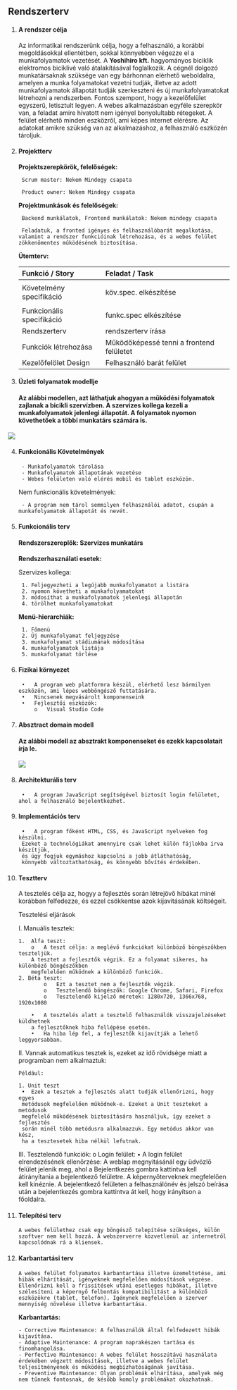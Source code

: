 ## Rendszerterv

1. #### A rendszer célja
    Az informatikai rendszerünk célja, hogy a felhasználó, a korábbi megoldásokkal ellentétben, sokkal könnyebben végezze el a munkafolyamatok vezetését. A **Yoshihiro kft.** hagyományos biciklik elektromos biciklivé való átalakításával foglalkozik. A cégnél dolgozó munkatársaknak szüksége van egy bárhonnan elérhető weboldalra, amelyen a munka folyamatokat vezetni tudják, illetve az adott munkafolyamatok állapotát tudják szerkeszteni és új munkafolyamatokat létrehozni a rendszerben. Fontos szempont, hogy a kezelőfelület egyszerű, letisztult legyen. A webes alkalmazásban egyféle szerepkör van, a feladat amire hivatott nem igényel bonyolultabb rétegeket. A felület elérhető minden eszközről, ami képes internet elérésre. Az adatokat amikre szükség van az alkalmazáshoz, a felhasználó eszközén tároljuk.

2. #### Projektterv
    **Projektszerepkörök, felelőségek:**

        Scrum master: Nekem Mindegy csapata

        Product owner: Nekem Mindegy csapata

    **Projektmunkások és felelőségek:**

        Backend munkálatok, Frontend munkálatok: Nekem mindegy csapata

        Feladatuk, a fronted igényes és felhasználóbarát megalkotása, valamint a rendszer funkcióinak létrehozása, és a webes felület zökkenőmentes működésének biztosítása.

    **Ütemterv:**


    |**Funkció / Story**|**Feladat / Task**|
    | :- | :- |
    |Követelmény specifikáció|<p>köv.spec. elkészítése</p><p></p>|
    |Funkcionális specifikáció|funkc.spec elkészítése|
    |Rendszerterv|rendszerterv írása|
    |Funkciók létrehozása|Működőképessé tenni a frontend felületet|
    |Kezelőfelölet Design|Felhasználó barát felület|


3. #### Üzleti folyamatok modellje
    #### Az alábbi modellen, azt láthatjuk ahogyan a működési folyamatok zajlanak a bicikli szervízben. A szervizes kollega kezeli a munkafolyamatok jelenlegi állapotát. A folyamatok nyomon követhetőek a többi munkatárs számára is.
![](model.png)

4. #### Funkcionális Követelmények
        - Munkafolyamatok tárolása
        - Munkafolyamatok állapotának vezetése
        - Webes felületen való elérés mobil és tablet eszközön.

    Nem funkcionális követelmények:

        - A program nem tárol semmilyen felhasználói adatot, csupán a munkafolyamatok állapotát és nevét.


5. #### Funkcionális terv
    #### **Rendszerszereplők**:   Szervizes munkatárs
    **Rendszerhasználati esetek:**

    Szervizes kollega:

        1. Feljegyezheti a legújabb munkafolyamatot a listára
        2. nyomon követheti a munkafolyamatokat
        3. módosíthat a munkafolyamatok jelenlegi állapotán
        4. törölhet munkafolyamatokat


    **Menü-hierarchiák:**

        1. Főmenü
        2. Új munkafolyamat feljegyzése
        3. munkafolyamat stádiumának módosítása
        4. munkafolyamatok listája
        5. munkafolyamat törlése

6. #### Fizikai környezet
        •	A program web platformra készül, elérhető lesz bármilyen eszközön, ami lépes webböngésző futtatására.
        •	Nincsenek megvásárolt komponenseink
        •	Fejlesztői eszközök:
            o	Visual Studio Code

7. #### Absztract domain modell
    #### Az alábbi modell az absztrakt komponenseket és ezekk kapcsolatait írja le.
    ![](abstractdomain.png)

8. #### Architekturális terv
        •	A program JavaScript segítségével biztosít login felületet, ahol a felhasználó bejelentkezhet.

9. #### Implementációs terv
        •	A program főként HTML, CSS, és JavaScript nyelveken fog készülni. 
        Ezeket a technológiákat amennyire csak lehet külön fájlokba írva készítjük, 
        és úgy fogjuk egymáshoz kapcsolni a jobb átláthatóság, 
        könnyebb változtathatóság, és könnyebb bővítés érdekében. 

10. #### Tesztterv
    A tesztelés célja az, hogyy a fejlesztés során létrejövő hibákat 
    minél korábban felfedezze, és ezzel csökkentse azok kijavításának költségeit.
    
    Tesztelési eljárások

    I. Manuális tesztek:

        1.	Alfa teszt:
            o	A teszt célja: a meglévő funkciókat különböző böngészőkben teszteljük. 
            A tesztet a fejlesztők végzik. Ez a folyamat sikeres, ha különböző böngészőkben 
            megfelelően működnek a különböző funkciók.
        2. Béta teszt:
                o	Ezt a tesztet nem a fejlesztők végzik.
                o	Tesztelendő böngészők: Google Chrome, Safari, Firefox
                o	Tesztelendő kijelző méretek: 1280x720, 1366x768, 1920x1080

            •	A tesztelés alatt a tesztelő felhasználók visszajelzéseket küldhetnek 
            a fejlesztőknek hiba fellépése esetén.
            •	Ha hiba lép fel, a fejlesztők kijavítják a lehető leggyorsabban.
        
    II. Vannak automatikus tesztek is, ezeket az idő rövidsége miatt a programban nem alkalmaztuk:

        Például:

        1. Unit teszt
         •	Ezek a tesztek a fejlesztés alatt tudják ellenőrizni, hogy egyes 
         metódusok megfelelően működnek-e. Ezeket a Unit teszteket a metódusok 
         megfelelő működésének biztosítására használjuk, így ezeket a fejlesztés 
         során minél több metódusra alkalmazzuk. Egy metódus akkor van kész, 
         ha a tesztesetek hiba nélkül lefutnak.
        

    III. Tesztelendő funkciók: 
            o	Login felület:
                •	A login felület elrendezésének
                    ellenőrzése: A weblap megnyitásánál egy üdvözlő felület jelenik meg, 
                    ahol a Bejelentkezés gombra kattintva kell átirányítania a bejelentkező felületre. 
                    A képernyőterveknek megfelelően kell kinéznie. A bejelentkező felületen a felhasználónév és jelszó 
                    beírása után a bejelentkezés gombra kattintva át kell, hogy irányítson a főoldalra. 

11. #### Telepítési terv

        A webes felülethez csak egy böngésző telepítése szükséges, külön szoftver nem kell hozzá. A webszerverre közvetlenül az internetről kapcsolódnak rá a kliensek.

12. #### Karbantartási terv

        A webes felület folyamatos karbantartása illetve üzemeltetése, ami hibák elhárítását, igényeknek megfelelően módosítások végzése. Ellenőrizni kell a frissítések utáni esetleges hibákat, illetve szélesíteni a képernyő felbontás kompatibilitást a különböző eszközökre (tablet, telefon). Igénynek megfelelően a szerver mennyiség növelése illetve karbantartása. 

    **Karbantartás:**

        - Corrective Maintenance: A felhasználók által felfedezett hibák kijavítása.
        - Adaptive Maintenance: A program naprakészen tartása és finomhangolása.
        - Perfective Maintenance: A webes felület hosszútávú használata érdekében végzett módosítások, illetve a webes felület teljesítményének és működési megbízhatóságának javítása.
        - Preventive Maintenance: Olyan problémák elhárítása, amelyek még nem tűnnek fontosnak, de később komoly problémákat okozhatnak.